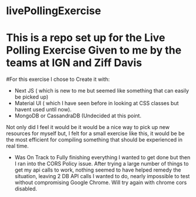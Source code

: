 # livePollingExercise
# This is a repo set up for the Live Polling Exercise Given to me by the teams at IGN and Ziff Davis

#For this exercise I chose to Create it with:
- Next JS ( which is new to me but seemed like something that can easily be picked up) 
- Material UI ( which I have seen before in looking at CSS classes but havent used until now). 
- MongoDB or CassandraDB (Undecided at this point.

Not only did I feel it would be it would be a nice way to pick up new resources for myself but, I felt for a small exercise like this, it would be be the most efficient for compiling something that should be experienced in real time.

- Was On Track to Fully finishing everything I wanted to get done but then I ran into the CORS Policy issue. After trying a large number of things to get my api calls to work, nothing seemed to have helped remedy the situation, leaving 2 DB API calls I wanted to do, nearly impossible to test without compromising Google Chrome. Will try again with chrome cors disabled.
